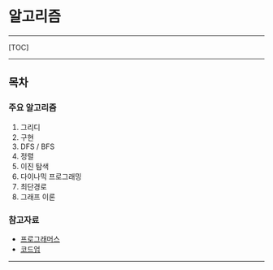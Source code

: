 # 알고리즘

---



[TOC]



---



## 목차

### 주요 알고리즘 

1. 그리디
2. 구현
3. DFS / BFS
4. 정렬
5. 이진 탐색
6. 다이나믹 프로그래밍
7. 최단경로
8. 그래프 이론

### 참고자료

- [프로그래머스](https://programmers.co.kr/learn/challenges)
- [코드업](https://codeup.kr/)

---




